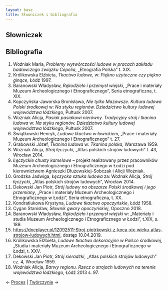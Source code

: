 ```yaml
---
layout: base
title: Słowniczek i bibliografia
---
```


## Słowniczek

## Bibliografia

1. Woźniak Maria, *Problemy wytwórczości ludowe w pracach zakładu badawczego związku Cepelia*, „Etnografia Polska” t. XIX.
2. Królikowska Elżbieta, *Tkactwo ludowe*, w: *Piękno użyteczne czy piękno ginące*, Łódź 1997.
3. Baranowski Władysław, *Rękodzieło i przemysł wiejski*, „Prace i materiały Muzeum Archeologicznego i Etnograficznego”, Seria etnograficzna, t. XIX.
4. Kopczyńska-Jaworska Bronisława, *Nie tylko Mazowsze. Kultura ludowa Polski środkowej* w: *Na styku regionów. Dziedzictwo kultury ludowej województwa łódzkiego*, Pułtusk 2007.
5. Woźniak Alicja, *Pasiak pasiakowi nierówny. Tradycyjny strój i tkanina ludowa* w: *Na styku regionów. Dziedzictwo kultury ludowej województwa łódzkiego*, Pułtusk 2007.
6. Świątkowski Henryk, *Ludowe tkactwo w łowickiem*, „Prace i materiały Muzeum  Archeologicznego i Etnograficznego” t. 27.
7. Grabowski Józef, *Tkanina ludowa* w:  *Tkanina polska*, Warszawa 1959.
8. Woźniak Alicja, *Strój łęczycki*, „Atlas polskich strojów ludowych” t. 43, Wrocław 2014.
9. *Łęczyckie chusty kamelowe* – projekt realizowany przez pracowników Muzeum Archeologicznego i Etnograficznego w Łodzi pod kierownictwem Agnieszki Dłużewskiej-Sobczak i Alicji Woźniak.
10. Grodzka Jadwiga, *Łęczycka sztuka ludowa* za: Woźnak Alicja, *Strój łęczycki*, „Atlas polskich strojów ludowych”, Wrocław 2014.
11. Dekowski Jan Piotr, *Strój ludowy na obszarze Polski środkowej i jego przemiany*, „Prace i materiały Muzeum Archeologicznego i Etnograficznego w Łodzi”, Seria etnograficzna, t. XX.
12. Kondratiukowa Krystyna, *Ludowe tkactwo opoczyńskie*, Łódź 1958.
13. Cygan Stanisław, *Słownik gwary opoczyńskiej*, Opoczno 2018.
14. Baranowski Władysław, *Rękodzieło i przemysł wiejski* w: „Materiały i studia Muzeum Archeologicznego i Etnograficznego w Łodzi”, t.XIX, s. 189.
15. <https://docplayer.pl/12092511-Stroj-piotrkowski-z-koca-xix-wieku-atlas-strojow-ludowych.html>, dostęp 10.04.2019.
16. Królikowska Elżbieta, *Ludowe tkactwo dekoracyjne w Polsce środkowej*, „Studia i materiały Muzeum Archeologicznego i Etnograficznego w Łodzi, t. XXV.
17. Dekowski Jan Piotr, *Strój sieradzki*, „Atlas polskich strojów ludowych” cz. 4, Wrocław 1959.
18. Woźniak Alicja, *Barwy regionu. Rzecz o strojach ludowych na terenie województwa łódzkiego*, Łódź 2013 s. 97.

← [Proces](/proces/) | [Twórczynie](/tworczynie/) →